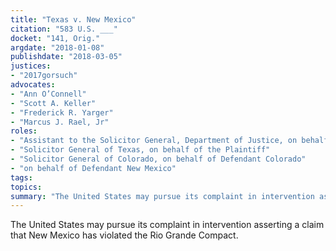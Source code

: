 ```yaml
---
title: "Texas v. New Mexico"
citation: "583 U.S. ___"
docket: "141, Orig."
argdate: "2018-01-08"
publishdate: "2018-03-05"
justices:
- "2017gorsuch"
advocates:
- "Ann O’Connell"
- "Scott A. Keller"
- "Frederick R. Yarger"
- "Marcus J. Rael, Jr"
roles:
- "Assistant to the Solicitor General, Department of Justice, on behalf of the United States as Intervenor"
- "Solicitor General of Texas, on behalf of the Plaintiff"
- "Solicitor General of Colorado, on behalf of Defendant Colorado"
- "on behalf of Defendant New Mexico"
tags:
topics:
summary: "The United States may pursue its complaint in intervention asserting a claim that New Mexico has violated the Rio Grande Compact."
---
```

The United States may pursue its complaint in intervention asserting a claim that New Mexico has violated the Rio Grande Compact.

